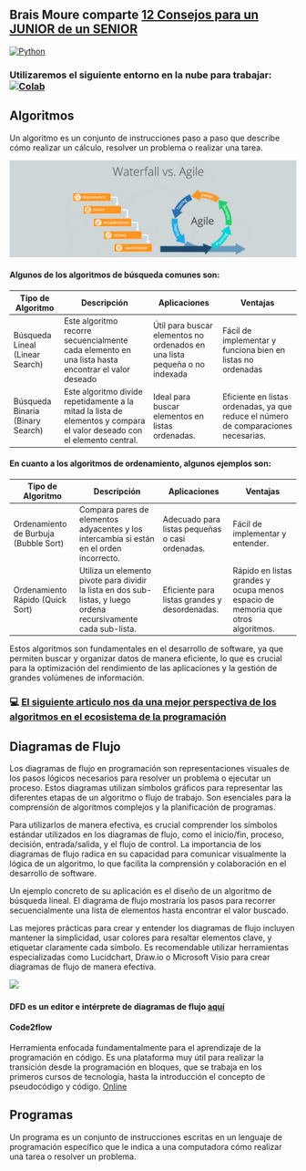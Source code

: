 ## Brais Moure comparte [12 Consejos para un JUNIOR de un SENIOR](https://www.youtube.com/watch?v=SavaU66KxQY)

[![Python](https://img.shields.io/badge/Python-3.11+-yellow?style=for-the-badge&logo=python&logoColor=white&labelColor=101010)](https://python.org)

### Utilizaremos el siguiente entorno en la nube para trabajar:   [![Colab](https://colab.research.google.com/assets/colab-badge.svg)](https://colab.research.google.com/github/roboflow-ai/notebooks/blob/main/notebooks/train-rtmdet-object-detection-on-custom-data.ipynb)

## Algoritmos
Un algoritmo es un conjunto de instrucciones paso a paso que describe cómo realizar un cálculo, resolver un problema o realizar una tarea.

![](./agil.jpg)

#### Algunos de los algoritmos de búsqueda comunes son:

| Tipo de Algoritmo | Descripción| Aplicaciones | Ventajas |
|------|------|------|------|
| Búsqueda Lineal (Linear Search) | Este algoritmo recorre secuencialmente cada elemento en una lista hasta encontrar el valor deseado | Útil para buscar elementos no ordenados en una lista pequeña o no indexada |Fácil de implementar y funciona bien en listas no ordenadas |
|Búsqueda Binaria (Binary Search)| Este algoritmo divide repetidamente a la mitad la lista de elementos y compara el valor deseado con el elemento central.| Ideal para buscar elementos en listas ordenadas.| Eficiente en listas ordenadas, ya que reduce el número de comparaciones necesarias.|


#### En cuanto a los algoritmos de ordenamiento, algunos ejemplos son:

| Tipo de Algoritmo | Descripción| Aplicaciones | Ventajas |
|------|------|------|------|
| Ordenamiento de Burbuja (Bubble Sort)| Compara pares de elementos adyacentes y los intercambia si están en el orden incorrecto. | Adecuado para listas pequeñas o casi ordenadas.| Fácil de implementar y entender.|
|Ordenamiento Rápido (Quick Sort)| Utiliza un elemento pivote para dividir la lista en dos sub-listas, y luego ordena recursivamente cada sub-lista. | Eficiente para listas grandes y desordenadas.| Rápido en listas grandes y ocupa menos espacio de memoria que otros algoritmos.|


Estos algoritmos son fundamentales en el desarrollo de software, ya que permiten buscar y organizar datos de manera eficiente, lo que es crucial para la optimización del rendimiento de las aplicaciones y la gestión de grandes volúmenes de información.

### 💻 [El siguiente articulo nos da una mejor perspectiva de los algoritmos en el ecosistema de la programación](https://github.com/LeonRamos5366/SmartTeach/blob/main/Programaci%C3%B3n/MProgramacion.pdf)

## Diagramas de Flujo

Los diagramas de flujo en programación son representaciones visuales de los pasos lógicos necesarios para resolver un problema o ejecutar un proceso. Estos diagramas utilizan símbolos gráficos para representar las diferentes etapas de un algoritmo o flujo de trabajo. Son esenciales para la comprensión de algoritmos complejos y la planificación de programas.

Para utilizarlos de manera efectiva, es crucial comprender los símbolos estándar utilizados en los diagramas de flujo, como el inicio/fin, proceso, decisión, entrada/salida, y el flujo de control. La importancia de los diagramas de flujo radica en su capacidad para comunicar visualmente la lógica de un algoritmo, lo que facilita la comprensión y colaboración en el desarrollo de software.

Un ejemplo concreto de su aplicación es el diseño de un algoritmo de búsqueda lineal. El diagrama de flujo mostraría los pasos para recorrer secuencialmente una lista de elementos hasta encontrar el valor buscado.

Las mejores prácticas para crear y entender los diagramas de flujo incluyen mantener la simplicidad, usar colores para resaltar elementos clave, y etiquetar claramente cada símbolo. Es recomendable utilizar herramientas especializadas como Lucidchart, Draw.io o Microsoft Visio para crear diagramas de flujo de manera efectiva. 

![](./simbologia.jpg)

#### DFD es un editor e intérprete de diagramas de flujo [aquí](https://www.youtube.com/watch?v=IkV7GN1C6Yc)

#### Code2flow
Herramienta enfocada fundamentalmente para el aprendizaje de la programación en código. Es una plataforma muy útil para realizar la transición desde la programación en bloques, que se trabaja en los primeros cursos de tecnología, hasta la introducción el concepto de pseudocódigo y código. [Online](https://code2flow.com/)

## Programas
Un programa es un conjunto de instrucciones escritas en un lenguaje de programación específico que le indica a una computadora cómo realizar una tarea o resolver un problema. 


